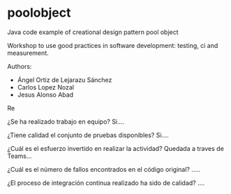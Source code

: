 poolobject
==========


Java code example of creational design pattern pool object

Workshop to use good practices in software development: testing, ci and measurement.

Authors:
- Ángel Ortiz de Lejarazu Sánchez
- Carlos Lopez Nozal
- Jesus Alonso Abad


Re

¿Se ha realizado trabajo en equipo?
	 Si....
	

¿Tiene calidad el conjunto de pruebas disponibles?
	Si....

¿Cuál es el esfuerzo invertido en realizar la actividad?
	Quedada a traves de Teams...
	

¿Cuál es el número de fallos encontrados en el código original?
	.....


¿El proceso de integración continua realizado ha sido de calidad?
	....
